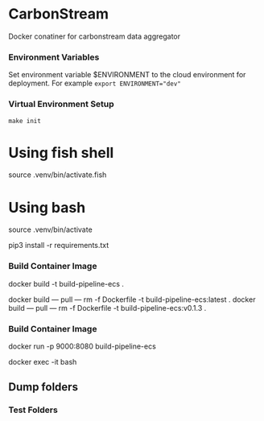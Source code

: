 # CarbonStream
Docker conatiner for carbonstream data aggregator 
### Environment Variables
Set environment variable $ENVIRONMENT to the cloud environment for deployment.
For example
`export ENVIRONMENT="dev"`


### Virtual Environment Setup

`make init`

# Using fish shell
source .venv/bin/activate.fish

# Using bash
source .venv/bin/activate

pip3 install -r requirements.txt

### Build Container Image

docker build -t build-pipeline-ecs .

docker build — pull — rm -f Dockerfile -t build-pipeline-ecs:latest .
docker build — pull — rm -f Dockerfile -t build-pipeline-ecs:v0.1.3 .

### Build Container Image
docker run -p 9000:8080 build-pipeline-ecs

docker exec -it <yourContainer> bash


## Dump folders 
### Test Folders

